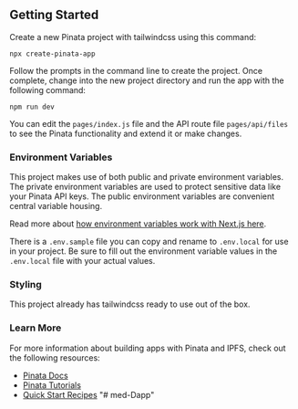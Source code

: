 ## Getting Started

Create a new Pinata project with tailwindcss using this command:

```
npx create-pinata-app
```

Follow the prompts in the command line to create the project. Once complete, change into the new project directory and run the app with the following command:

```
npm run dev
```

You can edit the `pages/index.js` file and the API route file `pages/api/files` to see the Pinata functionality and extend it or make changes.

### Environment Variables

This project makes use of both public and private environment variables. The private environment variables are used to protect sensitive data like your Pinata API keys. The public environment variables are convenient central variable housing.

Read more about [how environment variables work with Next.js here](https://nextjs.org/docs/pages/building-your-application/configuring/environment-variables).

There is a `.env.sample` file you can copy and rename to `.env.local` for use in your project. Be sure to fill out the environment variable values in the `.env.local` file with your actual values.

### Styling

This project already has tailwindcss ready to use out of the box.

### Learn More

For more information about building apps with Pinata and IPFS, check out the following resources:

- [Pinata Docs](https://docs.pinata.cloud)
- [Pinata Tutorials](https://medium.com/pinata)
- [Quick Start Recipes](https://docs.pinata.cloud/recipes)
"# med-Dapp" 
